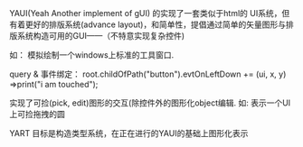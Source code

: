 YAUI(Yeah Another implement of gUI)
的实现了一套类似于html的 UI系统，但有着更好的排版系统(advance layout)，和简单性，提倡通过简单的矢量图形与排版系统构造可用的GUI——（不特意实现复杂控件)

如：
<rect shrink='true' clip='*true' padding='5' fillColor='blue' layout='vertical'>
    <lable align='leftTop' text='标题'></lable>
    <lable align='rightTop' text='x'></lable>
    <blank length='30'></blank>
    <resizer length='512' clip='true'></resizer>
</rect>
模拟绘制一个windows上标准的工具窗口.

query & 事件绑定：
root.childOfPath("button").evtOnLeftDown
  += (ui, x, y)
    =>print("i am touched");


实现了可捡(pick, edit)图形的交互(除控件外的图形化object编辑.
如:
<round dragAble='true'></round>
表示一个UI上可捡拖拽的圆


YART
目标是构造类型系统，在正在进行的YAUI的基础上图形化表示
